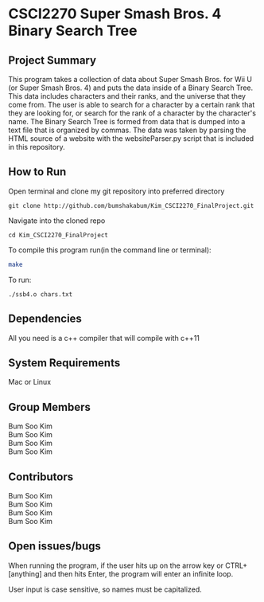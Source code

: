 # CSCI2270 Super Smash Bros. 4 Binary Search Tree

## Project Summary
This program takes a collection of data about Super Smash Bros. for Wii U (or
Super Smash Bros. 4) and puts the data inside of a Binary Search Tree. This
data includes characters and their ranks, and the universe that they come from.
The user is able to search for a character by a certain rank that they are
looking for, or search for the rank of a character by the character's name.
The Binary Search Tree is formed from data that is dumped into a text file that
is organized by commas. The data was taken by parsing the HTML source of a
website with the websiteParser.py script that is included in this repository.

## How to Run
Open terminal and clone my git repository into preferred directory
```
git clone http://github.com/bumshakabum/Kim_CSCI2270_FinalProject.git
```
Navigate into the cloned repo
```
cd Kim_CSCI2270_FinalProject
```
To compile this program run(in the command line or terminal): <br>
```bash
make
```
To run:
```
./ssb4.o chars.txt
```
## Dependencies
All you need is a c++ compiler that will compile with c++11

## System Requirements
Mac or Linux

## Group Members
Bum Soo Kim <br>
Bum Soo Kim<br>
Bum Soo Kim<br>
Bum Soo Kim

## Contributors
Bum Soo Kim<br>
Bum Soo Kim<br>
Bum Soo Kim<br>
Bum Soo Kim

## Open issues/bugs
When running the program, if the user hits up on the arrow key or CTRL+[anything]
and then hits Enter, the program will enter an infinite loop.

User input is case sensitive, so names must be capitalized.
